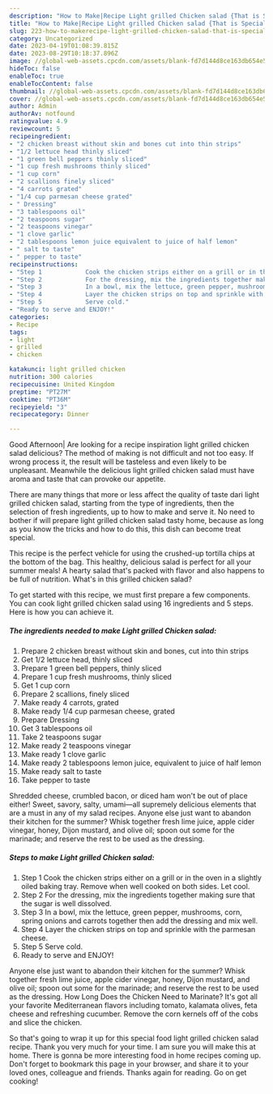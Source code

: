 ```yaml
---
description: "How to Make|Recipe Light grilled Chicken salad {That is Special"
title: "How to Make|Recipe Light grilled Chicken salad {That is Special"
slug: 223-how-to-makerecipe-light-grilled-chicken-salad-that-is-special
category: Uncategorized
date: 2023-04-19T01:08:39.815Z
date: 2023-08-29T10:18:37.896Z
image: //global-web-assets.cpcdn.com/assets/blank-fd7d144d8ce163db654e5a02c40b08a2775adb7897d16e4062681dc7e1b2800f.png
hideToc: false
enableToc: true
enableTocContent: false
thumbnail: //global-web-assets.cpcdn.com/assets/blank-fd7d144d8ce163db654e5a02c40b08a2775adb7897d16e4062681dc7e1b2800f.png
cover: //global-web-assets.cpcdn.com/assets/blank-fd7d144d8ce163db654e5a02c40b08a2775adb7897d16e4062681dc7e1b2800f.png
author: Admin
authorAv: notfound
ratingvalue: 4.9
reviewcount: 5
recipeingredient:
- "2 chicken breast without skin and bones cut into thin strips"
- "1/2 lettuce head thinly sliced"
- "1 green bell peppers thinly sliced"
- "1 cup fresh mushrooms thinly sliced"
- "1 cup corn"
- "2 scallions finely sliced"
- "4 carrots grated"
- "1/4 cup parmesan cheese grated"
- " Dressing"
- "3 tablespoons oil"
- "2 teaspoons sugar"
- "2 teaspoons vinegar"
- "1 clove garlic"
- "2 tablespoons lemon juice equivalent to juice of half lemon"
- " salt to taste"
- " pepper to taste"
recipeinstructions:
- "Step 1            Cook the chicken strips either on a grill or in the oven in a slightly oiled baking tray. Remove when well cooked on both sides. Let cool."
- "Step 2            For the dressing, mix the ingredients together making sure that the sugar is well dissolved."
- "Step 3            In a bowl, mix the lettuce, green pepper, mushrooms, corn, spring onions and carrots together then add the dressing and mix well."
- "Step 4            Layer the chicken strips on top and sprinkle with the parmesan cheese."
- "Step 5            Serve cold."
- "Ready to serve and ENJOY!"
categories:
- Recipe
tags:
- light
- grilled
- chicken

katakunci: light grilled chicken 
nutrition: 300 calories
recipecuisine: United Kingdom
preptime: "PT27M"
cooktime: "PT36M"
recipeyield: "3"
recipecategory: Dinner

---
```



Good Afternoon| Are looking for a recipe inspiration light grilled chicken salad delicious? The method of making is not difficult and not too easy. If wrong process it, the result will be tasteless and even likely to be unpleasant. Meanwhile the delicious light grilled chicken salad must have aroma and taste that can provoke our appetite.






There are many things that more or less affect the quality of taste dari light grilled chicken salad, starting from the type of ingredients, then the selection of fresh ingredients, up to how to make and serve it. No need to bother if will prepare light grilled chicken salad tasty home, because as long as you know the tricks and how to do this, this dish can become treat  special.


This recipe is the perfect vehicle for using the crushed-up tortilla chips at the bottom of the bag. This healthy, delicious salad is perfect for all your summer meals! A hearty salad that&#39;s packed with flavor and also happens to be full of nutrition. What&#39;s in this grilled chicken salad?


To get started with this recipe, we must first prepare a few components. You can cook light grilled chicken salad using 16 ingredients and 5 steps. Here is how you can achieve it.

<!--inarticleads1-->

##### The ingredients needed to make Light grilled Chicken salad:

1. Prepare 2 chicken breast without skin and bones, cut into thin strips
1. Get 1/2 lettuce head, thinly sliced
1. Prepare 1 green bell peppers, thinly sliced
1. Prepare 1 cup fresh mushrooms, thinly sliced
1. Get 1 cup corn
1. Prepare 2 scallions, finely sliced
1. Make ready 4 carrots, grated
1. Make ready 1/4 cup parmesan cheese, grated
1. Prepare  Dressing
1. Get 3 tablespoons oil
1. Take 2 teaspoons sugar
1. Make ready 2 teaspoons vinegar
1. Make ready 1 clove garlic
1. Make ready 2 tablespoons lemon juice, equivalent to juice of half lemon
1. Make ready  salt to taste
1. Take  pepper to taste


Shredded cheese, crumbled bacon, or diced ham won&#39;t be out of place either! Sweet, savory, salty, umami—all supremely delicious elements that are a must in any of my salad recipes. Anyone else just want to abandon their kitchen for the summer? Whisk together fresh lime juice, apple cider vinegar, honey, Dijon mustard, and olive oil; spoon out some for the marinade; and reserve the rest to be used as the dressing. 

<!--inarticleads2-->

##### Steps to make Light grilled Chicken salad:

1. Step 1            Cook the chicken strips either on a grill or in the oven in a slightly oiled baking tray. Remove when well cooked on both sides. Let cool.
1. Step 2            For the dressing, mix the ingredients together making sure that the sugar is well dissolved.
1. Step 3            In a bowl, mix the lettuce, green pepper, mushrooms, corn, spring onions and carrots together then add the dressing and mix well.
1. Step 4            Layer the chicken strips on top and sprinkle with the parmesan cheese.
1. Step 5            Serve cold.
1. Ready to serve and ENJOY!

Anyone else just want to abandon their kitchen for the summer? Whisk together fresh lime juice, apple cider vinegar, honey, Dijon mustard, and olive oil; spoon out some for the marinade; and reserve the rest to be used as the dressing. How Long Does the Chicken Need to Marinate? It&#39;s got all your favorite Mediterranean flavors including tomato, kalamata olives, feta cheese and refreshing cucumber. Remove the corn kernels off of the cobs and slice the chicken. 

So that's going to wrap it up for this special food light grilled chicken salad recipe. Thank you very much for your time. I am sure you will make this at home. There is gonna be more interesting food in home recipes coming up. Don't forget to bookmark this page in your browser, and share it to your loved ones, colleague and friends. Thanks again for reading. Go on get cooking!
